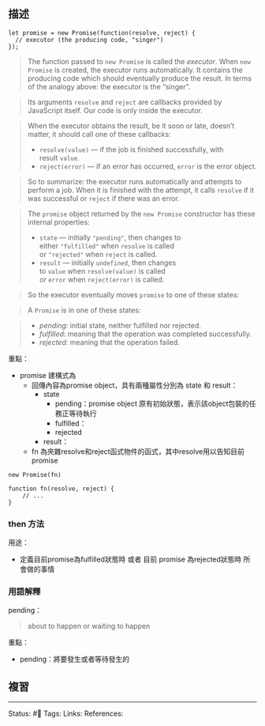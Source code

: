 ## 描述




```
let promise = new Promise(function(resolve, reject) {
  // executor (the producing code, "singer")
});
```
> The function passed to `new Promise` is called the _executor_. When `new Promise` is created, the executor runs automatically. It contains the producing code which should eventually produce the result. In terms of the analogy above: the executor is the “singer”.

> Its arguments `resolve` and `reject` are callbacks provided by JavaScript itself. Our code is only inside the executor.

> When the executor obtains the result, be it soon or late, doesn’t matter, it should call one of these callbacks:
> -   `resolve(value)` — if the job is finished successfully, with result `value`.
> -   `reject(error)` — if an error has occurred, `error` is the error object.

> So to summarize: the executor runs automatically and attempts to perform a job. When it is finished with the attempt, it calls `resolve` if it was successful or `reject` if there was an error.

> The `promise` object returned by the `new Promise` constructor has these internal properties:
> -   `state` — initially `"pending"`, then changes to either `"fulfilled"` when `resolve` is called or `"rejected"` when `reject` is called.
> -   `result` — initially `undefined`, then changes to `value` when `resolve(value)` is called or `error` when `reject(error)` is called.

> So the executor eventually moves `promise` to one of these states:


> A `Promise` is in one of these states:

> -   _pending_: initial state, neither fulfilled nor rejected.
> -   _fulfilled_: meaning that the operation was completed successfully.
> -   _rejected_: meaning that the operation failed.


重點：
- promise 建構式為
	- 回傳內容為promise object，具有兩種屬性分別為 state 和 result：
		- state
			- pending：promise object 原有初始狀態，表示該object包裝的任務正等待執行
			- fulfilled： 
			- rejected
		- result：
	- fn 為夾雜resolve和reject函式物件的函式，其中resolve用以告知目前promise
```
new Promise(fn)

function fn(resolve, reject) {
	// ...
}
```

### then 方法

用途：
- 定義目前promise為fulfilled狀態時 或者 目前 promise 為rejected狀態時 所會做的事情



### 用語解釋

pending：
> about to happen or waiting to happen

重點：
- pending：將要發生或者等待發生的

## 複習


---
Status: #🌱 
Tags:
Links:
References:
